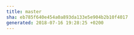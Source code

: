 ```yaml
---
title: master
sha: eb785f640e454a0a893da133e5e904b2b10f4017
generated: 2018-07-16 19:28:25 +0200
---
```

